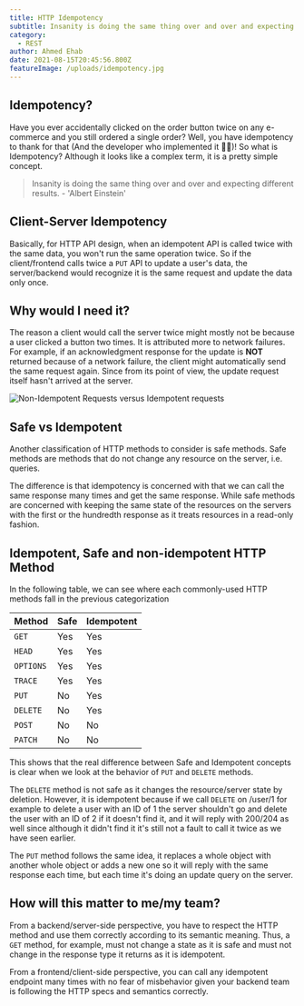 ```yaml
---
title: HTTP Idempotency
subtitle: Insanity is doing the same thing over and over and expecting different results
category:
  - REST
author: Ahmed Ehab
date: 2021-08-15T20:45:56.800Z
featureImage: /uploads/idempotency.jpg
---
```


## Idempotency?

Have you ever accidentally clicked on the order button twice on any e-commerce and you still ordered a single order? Well, you have idempotency to thank for that (And the developer who implemented it 👨‍💻)!
So what is Idempotency? Although it looks like a complex term, it is a pretty simple concept.

> Insanity is doing the same thing over and over and expecting different results. - 'Albert Einstein'

## Client-Server Idempotency

Basically, for HTTP API design, when an idempotent API is called twice with the same data, you won't run the same operation twice. So if the client/frontend calls twice a `PUT` API to update a user's data, the server/backend would recognize it is the same request and update the data only once.

## Why would I need it?

The reason a client would call the server twice might mostly not be because a user clicked a button two times. It is attributed more to network failures. For example, if an acknowledgment response for the update is **NOT** returned because of a network failure, the client might automatically send the same request again. Since from its point of view, the update request itself hasn't arrived at the server.

![Non-Idempotent Requests versus Idempotent requests](/uploads/NonIdempVsIdemp.png)

## Safe vs Idempotent

Another classification of HTTP methods to consider is safe methods.
Safe methods are methods that do not change any resource on the server, i.e. queries.

The difference is that idempotency is concerned with that we can call the same response many times and get the same response.
While safe methods are concerned with keeping the same state of the resources on the servers with the first or the hundredth response as it treats resources in a read-only fashion.

## Idempotent, Safe and non-idempotent HTTP Method

In the following table, we can see where each commonly-used HTTP methods fall in the previous categorization

| Method   | Safe  | Idempotent  |
| -------- | ----- | ----------- |
| `GET`    | Yes   | Yes         |
| `HEAD`   | Yes   | Yes         |
| `OPTIONS`| Yes   | Yes         |
| `TRACE`  | Yes   | Yes         |
| `PUT`    | No    | Yes         |
| `DELETE` | No    | Yes         |
| `POST`   | No    | No          |
| `PATCH`  | No    | No          |

This shows that the real difference between Safe and Idempotent concepts is clear when we look at the behavior of `PUT` and `DELETE` methods.

The `DELETE` method is not safe as it changes the resource/server state by deletion. However, it is idempotent because if we call `DELETE` on /user/1 for example to delete a user with an ID of 1 the server shouldn't go and delete the user with an ID of 2 if it doesn't find it, and it will reply with 200/204 as well since although it didn't find it it's still not a fault to call it twice as we have seen earlier.

The `PUT` method follows the same idea, it replaces a whole object with another whole object or adds a new one so it will reply with the same response each time, but each time it's doing an update query on the server.

## How will this matter to me/my team?

From a backend/server-side perspective, you have to respect the HTTP method and use them correctly according to its semantic meaning. Thus, a `GET` method, for example, must not change a state as it is safe and must not change in the response type it returns as it is idempotent.

From a frontend/client-side perspective, you can call any idempotent endpoint many times with no fear of misbehavior given your backend team is following the HTTP specs and semantics correctly.
